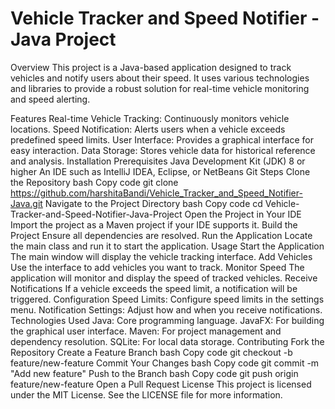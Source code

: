 # Vehicle Tracker and Speed Notifier - Java Project
Overview
This project is a Java-based application designed to track vehicles and notify users about their speed. It uses various technologies and libraries to provide a robust solution for real-time vehicle monitoring and speed alerting.

Features
Real-time Vehicle Tracking: Continuously monitors vehicle locations.
Speed Notification: Alerts users when a vehicle exceeds predefined speed limits.
User Interface: Provides a graphical interface for easy interaction.
Data Storage: Stores vehicle data for historical reference and analysis.
Installation
Prerequisites
Java Development Kit (JDK) 8 or higher
An IDE such as IntelliJ IDEA, Eclipse, or NetBeans
Git
Steps
Clone the Repository
bash
Copy code
git clone  https://github.com/harshitaBandi/Vehicle_Tracker_and_Speed_Notifier-Java.git
Navigate to the Project Directory
bash
Copy code
cd Vehicle-Tracker-and-Speed-Notifier-Java-Project
Open the Project in Your IDE
Import the project as a Maven project if your IDE supports it.
Build the Project
Ensure all dependencies are resolved.
Run the Application
Locate the main class and run it to start the application.
Usage
Start the Application
The main window will display the vehicle tracking interface.
Add Vehicles
Use the interface to add vehicles you want to track.
Monitor Speed
The application will monitor and display the speed of tracked vehicles.
Receive Notifications
If a vehicle exceeds the speed limit, a notification will be triggered.
Configuration
Speed Limits: Configure speed limits in the settings menu.
Notification Settings: Adjust how and when you receive notifications.
Technologies Used
Java: Core programming language.
JavaFX: For building the graphical user interface.
Maven: For project management and dependency resolution.
SQLite: For local data storage.
Contributing
Fork the Repository
Create a Feature Branch
bash
Copy code
git checkout -b feature/new-feature
Commit Your Changes
bash
Copy code
git commit -m "Add new feature"
Push to the Branch
bash
Copy code
git push origin feature/new-feature
Open a Pull Request
License
This project is licensed under the MIT License. See the LICENSE file for more information.
